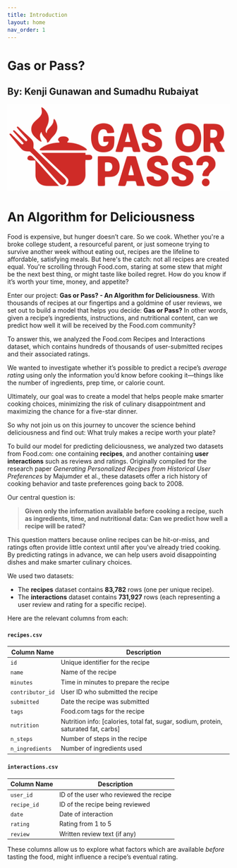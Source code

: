 ```yaml
---
title: Introduction
layout: home
nav_order: 1
---
```

# Gas or Pass? 
## By: Kenji Gunawan and Sumadhu Rubaiyat
![Logo](assets/images/gas%20or%20pass.svg)

# An Algorithm for Deliciousness
Food is expensive, but hunger doesn’t care. So we cook. Whether you're a broke college student, a resourceful parent, or just someone trying to survive another week without eating out, recipes are the lifeline to affordable, satisfying meals. But here's the catch: not all recipes are created equal. You're scrolling through Food.com, staring at some stew that *might* be the next best thing, or might taste like boiled regret. How do you know if it’s worth your time, money, and appetite?

Enter our project: **Gas or Pass? - An Algorithm for Deliciousness**. With thousands of recipes at our fingertips and a goldmine of user reviews, we set out to build a model that helps you decide: **Gas or Pass?** In other words, given a recipe’s ingredients, instructions, and nutritional content, can we predict how well it will be received by the Food.com community?

To answer this, we analyzed the Food.com Recipes and Interactions dataset, which contains hundreds of thousands of user-submitted recipes and their associated ratings.

We wanted to investigate whether it’s possible to predict a recipe’s *average rating* using only the information you’d know before cooking it—things like the number of ingredients, prep time, or calorie count.

Ultimately, our goal was to create a model that helps people make smarter cooking choices, minimizing the risk of culinary disappointment and maximizing the chance for a five-star dinner.

So why not join us on this journey to uncover the science behind deliciousness and find out: What truly makes a recipe worth your plate?

To build our model for predicting deliciousness, we analyzed two datasets from Food.com: one containing **recipes**, and another containing **user interactions** such as reviews and ratings. Originally compiled for the research paper *Generating Personalized Recipes from Historical User Preferences* by Majumder et al., these datasets offer a rich history of cooking behavior and taste preferences going back to 2008.

Our central question is:

> **Given only the information available before cooking a recipe, such as ingredients, time, and nutritional data: Can we predict how well a recipe will be rated?**

This question matters because online recipes can be hit-or-miss, and ratings often provide little context until after you've already tried cooking. By predicting ratings in advance, we can help users avoid disappointing dishes and make smarter culinary choices.

We used two datasets:

* The **recipes** dataset contains **83,782** rows (one per unique recipe).
* The **interactions** dataset contains **731,927** rows (each representing a user review and rating for a specific recipe).

Here are the relevant columns from each:

#### `recipes.csv`

| Column Name      | Description                                                                          |
| ---------------- | ------------------------------------------------------------------------------------ |
| `id`             | Unique identifier for the recipe                                                     |
| `name`           | Name of the recipe                                                                   |
| `minutes`        | Time in minutes to prepare the recipe                                                |
| `contributor_id` | User ID who submitted the recipe                                                     |
| `submitted`      | Date the recipe was submitted                                                        |
| `tags`           | Food.com tags for the recipe                                                         |
| `nutrition`      | Nutrition info: \[calories, total fat, sugar, sodium, protein, saturated fat, carbs] |
| `n_steps`        | Number of steps in the recipe                                                        |
| `n_ingredients`  | Number of ingredients used                                                           |

#### `interactions.csv`

| Column Name | Description                            |
| ----------- | -------------------------------------- |
| `user_id`   | ID of the user who reviewed the recipe |
| `recipe_id` | ID of the recipe being reviewed        |
| `date`      | Date of interaction                    |
| `rating`    | Rating from 1 to 5                     |
| `review`    | Written review text (if any)           |

These columns allow us to explore what factors which are available *before* tasting the food, might influence a recipe’s eventual rating.

<!-- 
-------------------
This is a *bare-minimum* template to create a Jekyll site that uses the [Just the Docs] theme. You can easily set the created site to be published on [GitHub Pages] – the [README] file explains how to do that, along with other details.

If [Jekyll] is installed on your computer, you can also build and preview the created site *locally*. This lets you test changes before committing them, and avoids waiting for GitHub Pages.[^1] And you will be able to deploy your local build to a different platform than GitHub Pages.

More specifically, the created site:

- uses a gem-based approach, i.e. uses a `Gemfile` and loads the `just-the-docs` gem
- uses the [GitHub Pages / Actions workflow] to build and publish the site on GitHub Pages

Other than that, you're free to customize sites that you create with this template, however you like. You can easily change the versions of `just-the-docs` and Jekyll it uses, as well as adding further plugins.

[Browse our documentation][Just the Docs] to learn more about how to use this theme.

To get started with creating a site, simply:

1. click "[use this template]" to create a GitHub repository
2. go to Settings > Pages > Build and deployment > Source, and select GitHub Actions

If you want to maintain your docs in the `docs` directory of an existing project repo, see [Hosting your docs from an existing project repo](https://github.com/just-the-docs/just-the-docs-template/blob/main/README.md#hosting-your-docs-from-an-existing-project-repo) in the template README.



[Just the Docs]: https://just-the-docs.github.io/just-the-docs/
[GitHub Pages]: https://docs.github.com/en/pages
[README]: https://github.com/just-the-docs/just-the-docs-template/blob/main/README.md
[Jekyll]: https://jekyllrb.com
[GitHub Pages / Actions workflow]: https://github.blog/changelog/2022-07-27-github-pages-custom-github-actions-workflows-beta/
[use this template]: https://github.com/just-the-docs/just-the-docs-template/generate -->
